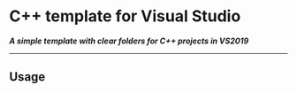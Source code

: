 # C++ template for Visual Studio

***A simple template with clear folders for C++ projects in VS2019***

---

## Usage


